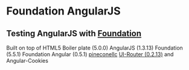 # Foundation AngularJS

## Testing AngularJS with [Foundation](http://foundation.zurb.com/index.html)

Built on top of HTML5 Boiler plate (5.0.0)
AngularJS (1.3.13)
Foundation (5.5.1)
Foundation Angular (0.5.1) [pineconellc](https://github.com/pineconellc/angular-foundation)
[UI-Router (0.2.13)](http://angular-ui.github.com/)
and Angular-Cookies
